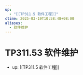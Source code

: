 ```yaml
---
up:
  - "[[TP311.5 软件工程]]"
ctime: 2025-03-19T10:58:48+08:00
aliases:
  - 软件维护
---
```


# TP311.53 软件维护

- up: [[TP311.5 软件工程]]

